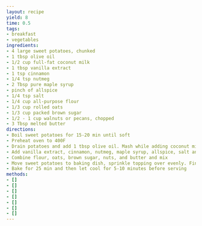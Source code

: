 ```yaml
---
layout: recipe
yield: 8
time: 0.5
tags:
- breakfast
- vegetables
ingredients:
- 4 large sweet potatoes, chunked
- 1 tbsp olive oil
- 1/2 cup full-fat coconut milk
- 1 tbsp vanilla extract
- 1 tsp cinnamon
- 1/4 tsp nutmeg
- 2 Tbsp pure maple syrup
- pinch of allspice
- 1/4 tsp salt
- 1/4 cup all-purpose flour
- 1/3 cup rolled oats
- 1/3 cup packed brown sugar
- 1/2 - 1 cup walnuts or pecans, chopped
- 3 Tbsp melted butter
directions:
- Boil sweet potatoes for 15-20 min until soft
- Preheat oven to 400F
- Drain potatoes and add 1 tbsp olive oil. Mash while adding coconut milk
- Add vanilla extract, cinnamon, nutmeg, maple syrup, allspice, salt and mix
- Combine flour, oats, brown sugar, nuts, and butter and mix
- Move sweet potatoes to baking dish, sprinkle topping over evenly. Finish with some extra cinnamon as desired
- Bake for 25 min and then let cool for 5-10 minutes before serving
methods:
- []
- []
- []
- []
- []
- []
- []
---
```


